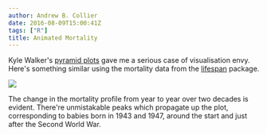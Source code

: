 ```yaml
---
author: Andrew B. Collier
date: 2016-08-09T15:00:41Z
tags: ["R"]
title: Animated Mortality
---
```


<!--more-->

Kyle Walker's [pyramid plots](http://rpubs.com/walkerke/pyramids_ggplot2) gave me a serious case of visualisation envy. Here's something similar using the mortality data from the [lifespan](https://github.com/DataWookie/lifespan) package.

<img src="/img/2016/08/pyramid-animation.gif" >

The change in the mortality profile from year to year over two decades is evident. There're unmistakable peaks which propagate up the plot, corresponding to babies born in 1943 and 1947, around the start and just after the Second World War.

